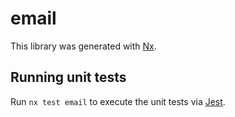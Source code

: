 # email

This library was generated with [Nx](https://nx.dev).

## Running unit tests

Run `nx test email` to execute the unit tests via [Jest](https://jestjs.io).
